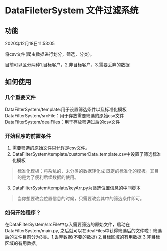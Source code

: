 # DataFileterSystem 文件过滤系统

## 功能
2020年12月18日11:53:05

将csv文件(爬虫数据进行划分，筛选，分类)。

目前可以区分两种1.目标客户，2.非目标客户，3.需要丢弃的数据


## 如何使用
### 几个重要文件
DataFilterSystem/template:用于设置筛选条件以及标准化模板
DataFilterSystem/srcFile：用于存放需要筛选的原始csv文件
DataFilterSystem/dealFiles：用于存放筛选过后的csv文件

### 开始程序的前置条件
1. 需要筛选的原始文件只允许是csv文件。
2. DataFilterSystem/template/customerData_template.csv中设置了筛选标准化模板
> 标准化模板：将杂乱的，未分类的数据转化成 既定的标准化的模板。其目的是为了便利后续数据的使用。
3. DataFilterSystem/template/keyArr.py为筛选位置信息的中间脚本
> 当你想要改变位置信息的时候，只需要改变其中的筛选条件即可。

### 如何开始程序？
在DataFilterSystem/srcFile中存入需要筛选的原始文件，启动在DataFilterSystem/main.py,
之后就可以在dealFiles中获得筛选后的文件啦！筛选后的文件目前分为3类。1.丢弃数据(不要的数据)
2.目标区域的有用数据 3.非目标区域的有用数据。